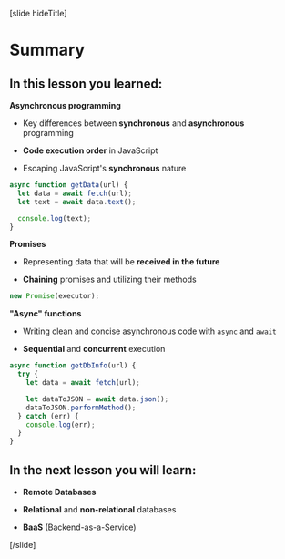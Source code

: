 [slide hideTitle]
# Summary

## In this lesson you learned:

**Asynchronous programming**

- Key differences between **synchronous** and **asynchronous** programming

- **Code execution order** in JavaScript

- Escaping JavaScript's **synchronous** nature
```js
async function getData(url) {
  let data = await fetch(url);
  let text = await data.text();

  console.log(text);
}
```
**Promises**

- Representing data that will be **received in the future**

- **Chaining** promises and utilizing their methods

```js
new Promise(executor);
```

**"Async" functions**

- Writing clean and concise asynchronous code with `async` and `await`

- **Sequential** and **concurrent** execution
```js
async function getDbInfo(url) {
  try {
    let data = await fetch(url);

    let dataToJSON = await data.json();
    dataToJSON.performMethod();
  } catch (err) {
    console.log(err);
  }
}
```
## In the next lesson you will learn:

- **Remote Databases**

- **Relational** and **non-relational** databases

- **BaaS** (Backend-as-a-Service)

[/slide]
